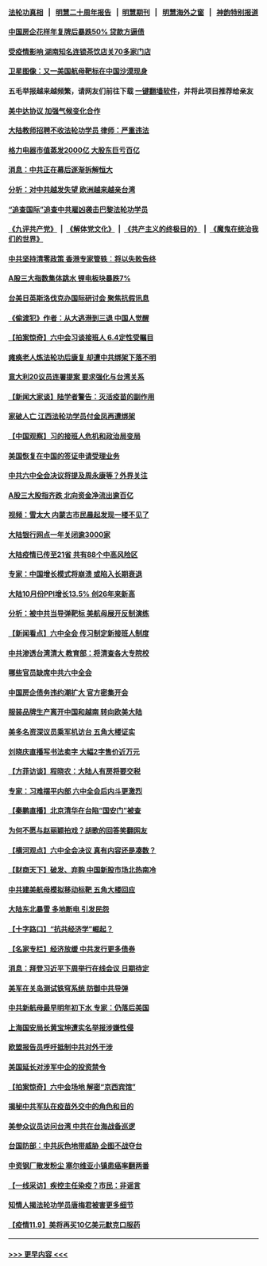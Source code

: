 #### [法轮功真相](https://github.com/gfw-breaker/truth/blob/master/README.md?t=0) &nbsp;&nbsp;|&nbsp;&nbsp; [明慧二十周年报告](https://github.com/gfw-breaker/mh-reports/blob/master/README.md?t=0) &nbsp;&nbsp;|&nbsp;&nbsp;[明慧期刊](https://github.com/gfw-breaker/mh-qikan) &nbsp;&nbsp;|&nbsp;&nbsp; [明慧海外之窗](https://github.com/gfw-breaker/mh-news/blob/master/README.md?t=0) &nbsp;&nbsp;|&nbsp;&nbsp; [神韵特别报道](https://github.com/gfw-breaker/mh-news/blob/master/shenyun.md?t=0)
#### [中国房企花样年复牌后暴跌50% 贷款方逼债](../pages/nsc413/n13368008.md?t=11110801) 
#### [受疫情影响 湖南知名连锁茶饮店关70多家门店](../pages/nsc413/n13368090.md?t=11110801) 
#### [卫星图像：又一美国航母靶标在中国沙漠现身](../pages/nsc413/n13367651.md?t=11110801) 
#### 五毛举报越来越频繁，请网友们前往下载 [一键翻墙软件](https://github.com/gfw-breaker/ssr-accounts)，并将此项目推荐给亲友
#### [美中达协议 加强气候变化合作](../pages/nsc413/n13367992.md?t=11110801) 
#### [大陆教师招聘不收法轮功学员 律师：严重违法](../pages/nsc413/n13365839.md?t=11110801) 
#### [格力电器市值蒸发2000亿 大股东巨亏百亿](../pages/nsc413/n13367948.md?t=11110801) 
#### [消息：中共正在幕后逐渐拆解恒大](../pages/nsc413/n13367926.md?t=11110801) 
#### [分析：对中共越发失望 欧洲越来越亲台湾](../pages/nsc413/n13367820.md?t=11110801) 
#### [“追查国际”追查中共雇凶袭击巴黎法轮功学员](../pages/nsc413/n13367855.md?t=11110801) 
#### [《九评共产党》](https://github.com/begood0513/9ping.md/blob/master/README.md) &nbsp;|&nbsp; [《解体党文化》](../../../../jtdwh.md/blob/master/README.md)  &nbsp;|&nbsp; [《共产主义的终极目的》](../../../../gczydzjmd.md/blob/master/README.md) &nbsp;|&nbsp; [《魔鬼在统治我们的世界》](../../../../mgztzwmdsj.md/blob/master/README.md) 
#### [中共坚持清零政策 香港专家管轶︰将以失败告终](../pages/nsc413/n13367489.md?t=11110801) 
#### [A股三大指数集体跳水 锂电板块暴跌7%](../pages/nsc413/n13367841.md?t=11110801) 
#### [台美日英斯洛伐克办国际研讨会 聚焦抗假讯息](../pages/nsc413/n13367501.md?t=11110801) 
#### [《偷渡犯》作者：从大逃港到三退 中国人觉醒](../pages/nsc413/n13367458.md?t=11110801) 
#### [【拍案惊奇】六中会习谈接班人 6.4定性受瞩目](../pages/nsc413/n13367509.md?t=11110801) 
#### [瘫痪老人炼法轮功后康复 却遭中共绑架下落不明](../pages/nsc413/n13365406.md?t=11110801) 
#### [意大利20议员连署提案 要求强化与台湾关系](../pages/nsc413/n13367595.md?t=11110801) 
#### [【新闻大家谈】陆学者警告：灭活疫苗的副作用](../pages/nsc413/n13367512.md?t=11110801) 
#### [家破人亡 江西法轮功学员付金凤再遭绑架](../pages/nsc413/n13364762.md?t=11110801) 
#### [【中国观察】习的接班人危机和政治局变局](../pages/nsc413/n13367007.md?t=11110801) 
#### [美国恢复在中国的签证申请受理业务](../pages/nsc413/n13366977.md?t=11110801) 
#### [中共六中全会决议将提及周永康等？外界关注](../pages/nsc413/n13366750.md?t=11110801) 
#### [A股三大股指齐跌 北向资金净流出逾百亿](../pages/nsc413/n13366892.md?t=11110801) 
#### [视频：雪太大 内蒙古市民晨起发现一楼不见了](../pages/nsc413/n13367009.md?t=11110801) 
#### [大陆银行网点一年关闭逾3000家](../pages/nsc413/n13366438.md?t=11110801) 
#### [大陆疫情已传至21省 共有88个中高风险区](../pages/nsc413/n13366469.md?t=11110801) 
#### [专家：中国增长模式将崩溃 或陷入长期衰退](../pages/nsc413/n13366549.md?t=11110801) 
#### [大陆10月份PPI增长13.5% 创26年来新高](../pages/nsc413/n13366311.md?t=11110801) 
#### [分析：被中共当导弹靶标 美航母展开反制演练](../pages/nsc413/n13366042.md?t=11110801) 
#### [【新闻看点】六中全会 传习制定新接班人制度](../pages/nsc413/n13365642.md?t=11110801) 
#### [中共渗透台湾清大 教育部：将清查各大专院校](../pages/nsc413/n13366341.md?t=11110801) 
#### [哪些官员缺席中共六中全会](../pages/nsc413/n13366074.md?t=11110801) 
#### [中国房企债务违约潮扩大 官方密集开会](../pages/nsc413/n13366102.md?t=11110801) 
#### [服装品牌生产离开中国和越南 转向欧美大陆](../pages/nsc413/n13365466.md?t=11110801) 
#### [美多名资深议员乘军机访台 五角大楼证实](../pages/nsc413/n13366044.md?t=11110801) 
#### [刘晓庆直播写书法卖字 大幅2字售价近万元](../pages/nsc413/n13365914.md?t=11110801) 
#### [【方菲访谈】程晓农：大陆人有房将要交税](../pages/nsc413/n13365198.md?t=11110801) 
#### [专家：习难摆平内部 六中全会后内斗更激烈](../pages/nsc413/n13364898.md?t=11110801) 
#### [【秦鹏直播】北京清华在台陷“国安门”被查](../pages/nsc413/n13365821.md?t=11110801) 
#### [为何不愿与赵丽颖拍戏？胡歌的回答笑翻网友](../pages/nsc413/n13365562.md?t=11110801) 
#### [【横河观点】六中全会决议 真有内容还是凑数？](../pages/nsc413/n13365870.md?t=11110801) 
#### [【财商天下】破发、弃购 中国新股市场北热南冷](../pages/nsc413/n13365659.md?t=11110801) 
#### [中共建美航母模拟移动标靶 五角大楼回应](../pages/nsc413/n13365851.md?t=11110801) 
#### [大陆东北暴雪 多地断电 引发民怨](../pages/nsc413/n13365723.md?t=11110801) 
#### [【十字路口】“抗共经济学”崛起？](../pages/nsc413/n13364830.md?t=11110801) 
#### [【名家专栏】经济放缓 中共发行更多债券](../pages/nsc413/n13364970.md?t=11110801) 
#### [消息：拜登习近平下周举行在线会议 日期待定](../pages/nsc413/n13365715.md?t=11110801) 
#### [美军在关岛测试铁穹系统 防御中共导弹](../pages/nsc413/n13365453.md?t=11110801) 
#### [中共新航母最早明年初下水 专家：仍落后美国](../pages/nsc413/n13365553.md?t=11110801) 
#### [上海国安局长黄宝坤遭实名举报涉嫌性侵](../pages/nsc413/n13365511.md?t=11110801) 
#### [欧盟报告员呼吁抵制中共对外干涉](../pages/nsc413/n13365527.md?t=11110801) 
#### [美国延长对涉军中企的投资禁令](../pages/nsc413/n13365498.md?t=11110801) 
#### [【拍案惊奇】六中会场地 解密“京西宾馆”](../pages/nsc413/n13364872.md?t=11110801) 
#### [揭秘中共军队在疫苗外交中的角色和目的](../pages/nsc413/n13365153.md?t=11110801) 
#### [美参众议员访问台湾 中共在台海战备巡逻](../pages/nsc413/n13364855.md?t=11110801) 
#### [台国防部：中共灰色地带威胁 企图不战夺台](../pages/nsc413/n13360960.md?t=11110801) 
#### [中资钢厂散发粉尘 塞尔维亚小镇患癌率翻两番](../pages/nsc413/n13364897.md?t=11110801) 
#### [【一线采访】疾控主任染疫？市民：非谣言](../pages/nsc413/n13364570.md?t=11110801) 
#### [知情人揭法轮功学员唐梅君被害更多细节](../pages/nsc413/n13362725.md?t=11110801) 
#### [【疫情11.9】美将再买10亿美元默克口服药](../pages/nsc413/n13363384.md?t=11110801) 

----
#### [ >>> 更早内容 <<< ](../indexes/nsc413-earlier.md)
